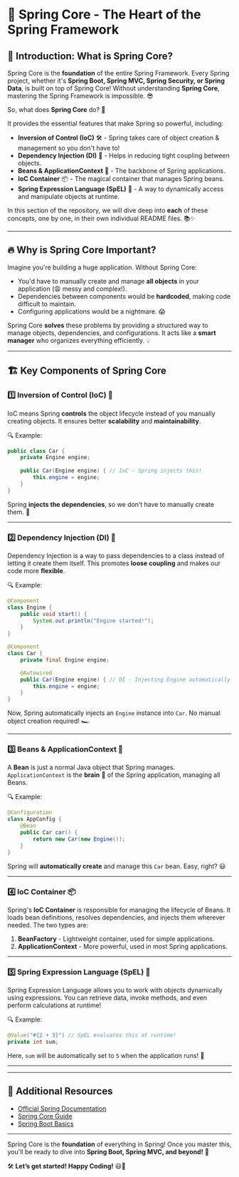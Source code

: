 # 🌱 Spring Core - The Heart of the Spring Framework

## 🚀 Introduction: What is Spring Core?
Spring Core is the **foundation** of the entire Spring Framework. Every Spring project, whether it's **Spring Boot, Spring MVC, Spring Security, or Spring Data**, is built on top of Spring Core! Without understanding **Spring Core**, mastering the Spring Framework is impossible. 😎

So, what does **Spring Core** do? 🤔

It provides the essential features that make Spring so powerful, including:
- **Inversion of Control (IoC)** 🛠️ - Spring takes care of object creation & management so you don't have to!
- **Dependency Injection (DI)** 🔗 - Helps in reducing tight coupling between objects.
- **Beans & ApplicationContext** 🫘 - The backbone of Spring applications.
- **IoC Container** 📦 - The magical container that manages Spring beans.
- **Spring Expression Language (SpEL)** 📝 - A way to dynamically access and manipulate objects at runtime.

In this section of the repository, we will dive deep into **each** of these concepts, one by one, in their own individual README files. 📚✨

---

## 🔥 Why is Spring Core Important?

Imagine you're building a huge application. Without Spring Core:
- You'd have to manually create and manage **all objects** in your application (😩 messy and complex!).
- Dependencies between components would be **hardcoded**, making code difficult to maintain.
- Configuring applications would be a nightmare. 😱

Spring Core **solves** these problems by providing a structured way to manage objects, dependencies, and configurations. It acts like a **smart manager** who organizes everything efficiently. 💡

---

## 🏗️ Key Components of Spring Core

### 1️⃣ **Inversion of Control (IoC)** 🔄
IoC means Spring **controls** the object lifecycle instead of you manually creating objects. It ensures better **scalability** and **maintainability**.

🔍 Example:
```java
public class Car {
    private Engine engine;
    
    public Car(Engine engine) { // IoC - Spring injects this!
        this.engine = engine;
    }
}
```
Spring **injects the dependencies**, so we don’t have to manually create them. 🚀

---

### 2️⃣ **Dependency Injection (DI)** 💉
Dependency Injection is a way to pass dependencies to a class instead of letting it create them itself. This promotes **loose coupling** and makes our code more **flexible**.

🔍 Example:
```java
@Component
class Engine {
    public void start() {
        System.out.println("Engine started!");
    }
}

@Component
class Car {
    private final Engine engine;

    @Autowired
    public Car(Engine engine) { // DI - Injecting Engine automatically!
        this.engine = engine;
    }
}
```
Now, Spring automatically injects an `Engine` instance into `Car`. No manual object creation required! 🏎️

---

### 3️⃣ **Beans & ApplicationContext** 🫘
A **Bean** is just a normal Java object that Spring manages. `ApplicationContext` is the **brain** 🧠 of the Spring application, managing all Beans.

🔍 Example:
```java
@Configuration
class AppConfig {
    @Bean
    public Car car() {
        return new Car(new Engine());
    }
}
```
Spring will **automatically create** and manage this `Car` bean. Easy, right? 😃

---

### 4️⃣ **IoC Container** 📦
Spring's **IoC Container** is responsible for managing the lifecycle of Beans. It loads bean definitions, resolves dependencies, and injects them wherever needed. The two types are:
1. **BeanFactory** - Lightweight container, used for simple applications.
2. **ApplicationContext** - More powerful, used in most Spring applications.

---

### 5️⃣ **Spring Expression Language (SpEL)** 📝
Spring Expression Language allows you to work with objects dynamically using expressions. You can retrieve data, invoke methods, and even perform calculations at runtime!

🔍 Example:
```java
@Value("#{2 + 3}") // SpEL evaluates this at runtime!
private int sum;
```
Here, `sum` will be automatically set to `5` when the application runs! 🔢

---


---

## 🔗 Additional Resources
- [Official Spring Documentation](https://spring.io/projects/spring-framework)
- [Spring Core Guide](https://spring.io/guides/gs/spring-framework/)
- [Spring Boot Basics](https://spring.io/guides/gs/spring-boot/)

---

Spring Core is the **foundation** of everything in Spring! Once you master this, you'll be ready to dive into **Spring Boot, Spring MVC, and beyond!** 🚀

🛠️ **Let’s get started! Happy Coding!** 😃🎉

